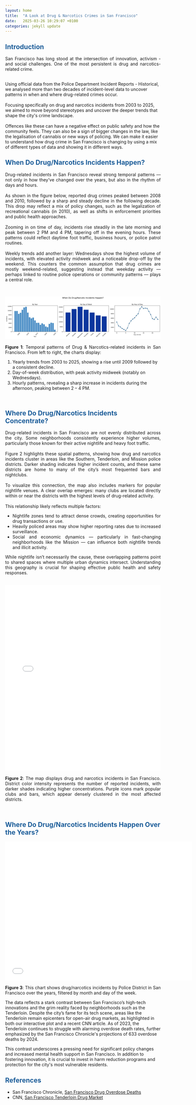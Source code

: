```yaml
---
layout: home
title:  "A Look at Drug & Narcotics Crimes in San Francisco"
date:   2025-03-26 10:29:07 +0100
categories: jekyll update
---
```

<h2 style="text-align: justify; font-weight: bold; color: #1c5d99;">Introduction</h2> 

<p style="text-align: justify;"> San Francisco has long stood at the intersection of innovation, activism - and social challenges. One of the most persistent is drug and narcotics-related crime.
<br>
<br>

Using official data from the Police Department Incident Reports - Historical, we analysed more than two decades of incident-level data to uncover patterns in when and where drug-related crimes occur. 
<br>
<br>
Focusing specifically on drug and narcotics incidents from 2003 to 2025, we aimed to move beyond stereotypes and uncover the deeper trends that shape the city's crime landscape. 
<br>
<br>
Offences like these can have a negative effect on public safety and how the community feels. They can also be a sign of bigger changes in the law, like the legalisation of cannabis or new ways of policing. We can make it easier to understand how drug crime in San Francisco is changing by using a mix of different types of data and showing it in different ways.</p>


<h2 style="font-weight: bold; color: #1c5d99;">When Do Drug/Narcotics Incidents Happen?</h2> 

<p style="text-align: justify;"> Drug-related incidents in San Francisco reveal strong temporal patterns — not only in how they’ve changed over the years, but also in the rhythm of days and hours. 
<br>
<br>
As shown in the figure below, reported drug crimes peaked between 2008 and 2010, followed by a sharp and steady decline in the following decade. This drop may reflect a mix of policy changes, such as the legalization of recreational cannabis (in 2010), as well as shifts in enforcement priorities and public health approaches. 
<br>
<br>
Zooming in on time of day, incidents rise steadily in the late morning and peak between 2 PM and 4 PM, tapering off in the evening hours. These patterns could reflect daytime foot traffic, business hours, or police patrol routines. 
<br>
<br>
Weekly trends add another layer: Wednesdays show the highest volume of incidents, with elevated activity midweek and a noticeable drop-off by the weekend. This counters the common assumption that drug crimes are mostly weekend-related, suggesting instead that weekday activity — perhaps linked to routine police operations or community patterns — plays a central role.</p> 

<br>

![Drug Incidents by Time](/images/3plots.jpeg)

<p style="text-align: justify;"> <b>Figure 1</b>: Temporal patterns of Drug & Narcotics-related incidents in San Francisco.
From left to right, the charts display: 

<ol>
<li>Yearly trends from 2003 to 2025, showing a rise until 2009 followed by a consistent decline.</li>

<li>Day-of-week distribution, with peak activity midweek (notably on Wednesdays).</li>

<li>Hourly patterns, revealing a sharp increase in incidents during the afternoon, peaking between 2 – 4 PM.</li>
</ol> </p> 


<br>
<h2 style="font-weight: bold; color: #1c5d99;">Where Do Drug/Narcotics Incidents Concentrate?</h2> 

<div style="text-align: justify;">
<p style="text-align: justify;">Drug-related incidents in San Francisco are not evenly distributed across the city. Some neighborhoods consistently experience higher volumes, particularly those known for their active nightlife and heavy foot traffic.
<br>
<br>
Figure 2 highlights these spatial patterns, showing how drug and narcotics incidents cluster in areas like the Southern, Tenderloin, and Mission police districts. Darker shading indicates higher incident counts, and these same districts are home to many of the city’s most frequented bars and nightclubs.
<br>
<br>
To visualize this connection, the map also includes markers for popular nightlife venues. A clear overlap emerges: many clubs are located directly within or near the districts with the highest levels of drug-related activity.
<br>
<br>
This relationship likely reflects multiple factors:

<ul>
  <li>Nightlife zones tend to attract dense crowds, creating opportunities for drug transactions or use.</li>
  <li>Heavily policed areas may show higher reporting rates due to increased surveillance.</li>
  <li>Social and economic dynamics — particularly in fast-changing neighborhoods like the Mission — can influence both nightlife trends and illicit activity.</li>
</ul>

While nightlife isn’t necessarily the cause, these overlapping patterns point to shared spaces where multiple urban dynamics intersect. Understanding this geography is crucial for shaping effective public health and safety responses.</p> 
</div>

<br>
<iframe src="/map/sf_drug_map.html" width="100%" height="600" style="border:none;"></iframe>
<br>

<p style="text-align: justify;"> <b>Figure 2</b>: The map displays drug and narcotics incidents in San Francisco. District color intensity represents the number of reported incidents, with darker shades indicating higher concentrations. Purple icons mark popular clubs and bars, which appear densely clustered in the most affected districts. </p>

<br>
<h2 style="font-weight: bold; color: #1c5d99;">Where Do Drug/Narcotics Incidents Happen Over the Years?</h2> 

<iframe
    src="/district_filter.html"
    width="120%"
    height="450"
    style="
      border: none;
      margin: 0;
      padding: 0;
      display: block;
  "></iframe>


<p style="text-align: justify;"> <b>Figure 3</b>: This chart shows drug/narcotics incidents by Police District in San Francisco over the years, filtered by month and day of the week. </p>

The data reflects a stark contrast between San Francisco’s high-tech innovations and the grim reality faced by neighborhoods such as the Tenderloin. Despite the city’s fame for its tech scene, areas like the Tenderloin remain epicenters for open-air drug markets, as highlighted in both our interactive plot and a recent CNN article. As of 2023, the Tenderloin continues to struggle with alarming overdose death rates, further emphasized by the San Francisco Chronicle's projections of 633 overdose deaths by 2024.

This contrast underscores a pressing need for significant policy changes and increased mental health support in San Francisco. In addition to fostering innovation, it is crucial to invest in harm reduction programs and protection for the city's most vulnerable residents.






<h2 style="font-weight: bold; color: #1c5d99;">References</h2>
<ul>
  <li>
    San Francisco Chronicle, 
    <a href="https://www.sfchronicle.com/projects/san-francisco-drug-overdose-deaths/" target="_blank" rel="noopener noreferrer">
      San Francisco Drug Overdose Deaths
    </a>
  </li>
  <li>
    CNN, 
    <a href="https://edition.cnn.com/2023/09/03/us/san-francisco-tenderloin-drug-market/index.html" target="_blank" rel="noopener noreferrer">
      San Francisco Tenderloin Drug Market
    </a>
  </li>
</ul>

[jekyll-docs]: https://jekyllrb.com/docs/home
[jekyll-gh]:   https://github.com/jekyll/jekyll
[jekyll-talk]: https://talk.jekyllrb.com/
